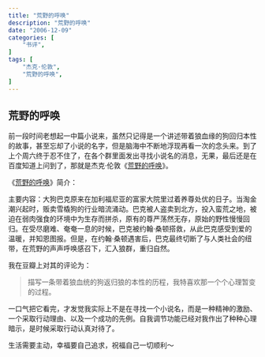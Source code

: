```yaml
---
title: "荒野的呼唤"
description: "荒野的呼唤"
date: "2006-12-09"
categories: [
    "书评",
]
tags: [
    "杰克·伦敦",
    "荒野的呼唤",
]
---
```


## 荒野的呼唤

前一段时间老想起一中篇小说来，虽然只记得是一个讲述带着狼血缘的狗回归本性的故事，甚至忘却了小说的名字，但是脑海中不断地浮现再看一次的念头来。到了上个周六终于忍不住了，在各个群里面发出寻找小说名的消息，无果，最后还是在百度知道上问到了，那就是杰克·伦敦《[荒野的呼唤](http://book.douban.com/subject/1050367/)》。

<!--more-->

《[荒野的呼唤](http://book.douban.com/subject/1050367/)》简介：

主要内容：大狗巴克原来在加利福尼亚的富家大院里过着养尊处优的日子。当淘金潮兴起时，贩卖雪橇狗的行业暗流涌动。巴克被人盗卖到北方，投入蛮荒之地，被迫在弱肉强食的环境中为生存而拼杀，原有的尊严荡然无存，原始的野性慢慢回归。在受尽磨难、奄奄一息的时候，巴克被约翰·桑顿搭救，从此巴克感受到爱的温暖，并知恩图报。但是，在约翰·桑顿遇害后，巴克最终切断了与人类社会的纽带，在荒野的声声呼唤感召下，汇入狼群，重归自然。

我在豆瓣上对其的评论为：
> 描写一条带着狼血统的狗返归狼的本性的历程，我特喜欢那一个个心理暂变的过程。

一口气把它看完，才发觉我实际上不是在寻找一个小说名，而是一种精神的激励、一个采取行动理由、以及一个成功的先例。自我调节功能已经对我作出了种种心理暗示，是时候采取行动认真对待了。

生活需要主动，幸福要自己追求，祝福自己一切顺利～

